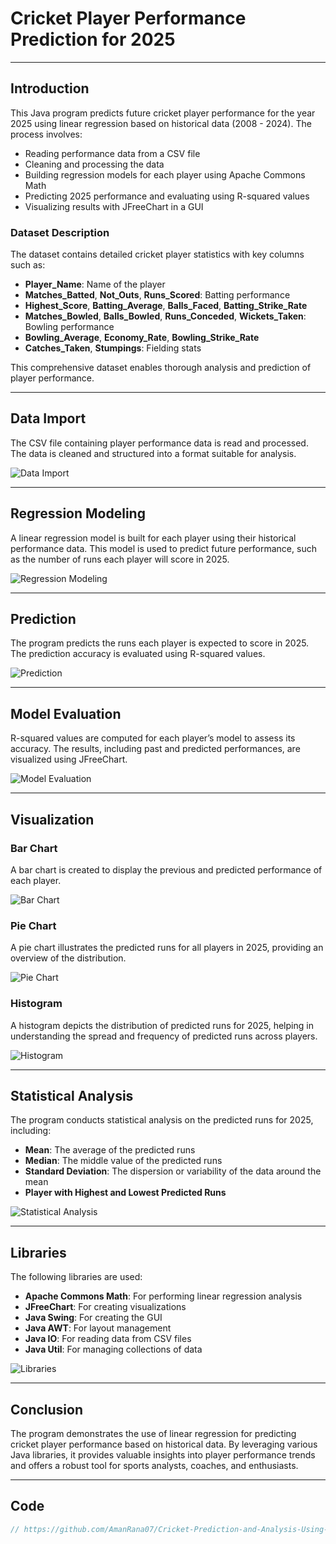 
# Cricket Player Performance Prediction for 2025


---

## Introduction

This Java program predicts future cricket player performance for the year 2025 using linear regression based on historical data (2008 - 2024). The process involves:

- Reading performance data from a CSV file
- Cleaning and processing the data
- Building regression models for each player using Apache Commons Math
- Predicting 2025 performance and evaluating using R-squared values
- Visualizing results with JFreeChart in a GUI

### Dataset Description

The dataset contains detailed cricket player statistics with key columns such as:

- **Player_Name**: Name of the player
- **Matches_Batted**, **Not_Outs**, **Runs_Scored**: Batting performance
- **Highest_Score**, **Batting_Average**, **Balls_Faced**, **Batting_Strike_Rate**
- **Matches_Bowled**, **Balls_Bowled**, **Runs_Conceded**, **Wickets_Taken**: Bowling performance
- **Bowling_Average**, **Economy_Rate**, **Bowling_Strike_Rate**
- **Catches_Taken**, **Stumpings**: Fielding stats

This comprehensive dataset enables thorough analysis and prediction of player performance.

---

## Data Import

The CSV file containing player performance data is read and processed. The data is cleaned and structured into a format suitable for analysis.

![Data Import](images/data_import.png)

---

## Regression Modeling

A linear regression model is built for each player using their historical performance data. This model is used to predict future performance, such as the number of runs each player will score in 2025.

![Regression Modeling](images/regression_modeling.png)

---

## Prediction

The program predicts the runs each player is expected to score in 2025. The prediction accuracy is evaluated using R-squared values.

![Prediction](images/prediction.png)

---

## Model Evaluation

R-squared values are computed for each player’s model to assess its accuracy. The results, including past and predicted performances, are visualized using JFreeChart.

![Model Evaluation](images/model_evaluation.png)

---

## Visualization

### Bar Chart

A bar chart is created to display the previous and predicted performance of each player.

![Bar Chart](images/bar_chart.png)

### Pie Chart

A pie chart illustrates the predicted runs for all players in 2025, providing an overview of the distribution.

![Pie Chart](images/pie_chart.png)

### Histogram

A histogram depicts the distribution of predicted runs for 2025, helping in understanding the spread and frequency of predicted runs across players.

![Histogram](images/histogram.png)

---

## Statistical Analysis

The program conducts statistical analysis on the predicted runs for 2025, including:

- **Mean**: The average of the predicted runs
- **Median**: The middle value of the predicted runs
- **Standard Deviation**: The dispersion or variability of the data around the mean
- **Player with Highest and Lowest Predicted Runs**

![Statistical Analysis](images/statistical_analysis.png)

---

## Libraries

The following libraries are used:

- **Apache Commons Math**: For performing linear regression analysis
- **JFreeChart**: For creating visualizations
- **Java Swing**: For creating the GUI
- **Java AWT**: For layout management
- **Java IO**: For reading data from CSV files
- **Java Util**: For managing collections of data

![Libraries](images/libraries.png)

---

## Conclusion

The program demonstrates the use of linear regression for predicting cricket player performance based on historical data. By leveraging various Java libraries, it provides valuable insights into player performance trends and offers a robust tool for sports analysts, coaches, and enthusiasts.

---

## Code

```java
// https://github.com/AmanRana07/Cricket-Prediction-and-Analysis-Using-Java.git
